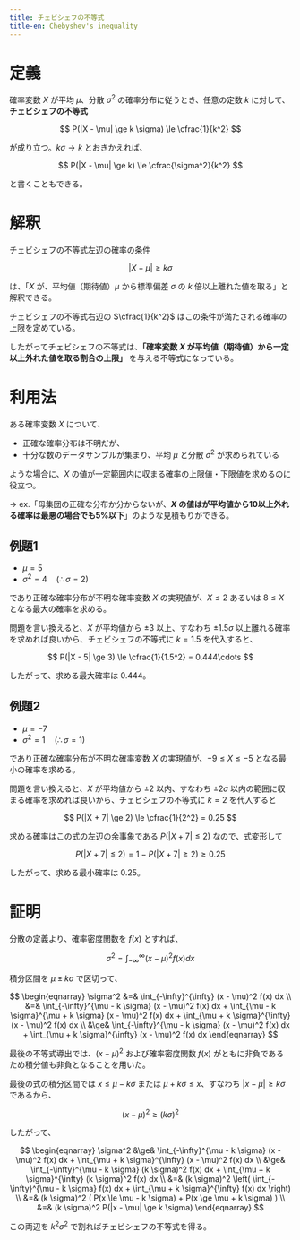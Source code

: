 ```yaml
---
title: チェビシェフの不等式
title-en: Chebyshev's inequality
---
```


# 定義

確率変数 $X$ が平均 $\mu$、分散 $\sigma^2$ の確率分布に従うとき、任意の定数 $k$ に対して、**チェビシェフの不等式**

$$
P(|X - \mu| \ge k \sigma) \le \cfrac{1}{k^2}
$$

が成り立つ。$k\sigma \to k$ とおきかえれば、

$$
P(|X - \mu| \ge k) \le \cfrac{\sigma^2}{k^2}
$$

と書くこともできる。

# 解釈

チェビシェフの不等式左辺の確率の条件

$$
|X - \mu| \ge k \sigma
$$

は、「$X$ が、平均値（期待値）$\mu$ から標準偏差 $\sigma$ の $k$ 倍以上離れた値を取る」と解釈できる。

チェビシェフの不等式右辺の $\cfrac{1}{k^2}$ はこの条件が満たされる確率の上限を定めている。

したがってチェビシェフの不等式は、**「確率変数 $X$ が平均値（期待値）から一定以上外れた値を取る割合の上限」** を与える不等式になっている。


# 利用法

ある確率変数 $X$ について、
- 正確な確率分布は不明だが、
- 十分な数のデータサンプルが集まり、平均 $\mu$ と分散 $\sigma^2$ が求められている

ような場合に、$X$ の値が一定範囲内に収まる確率の上限値・下限値を求めるのに役立つ。

→ ex.「母集団の正確な分布か分からないが、**$X$ の値はが平均値から10以上外れる確率は最悪の場合でも5%以下**」のような見積もりができる。

## 例題1

- $\mu = 5$
- $\sigma^2 = 4 \quad (\therefore \sigma = 2)$

であり正確な確率分布が不明な確率変数 $X$ の実現値が、$X \le 2$ あるいは $8 \le X$ となる最大の確率を求める。

問題を言い換えると、$X$ が平均値から $\pm 3$ 以上、すなわち $\pm 1.5 \sigma$ 以上離れる確率を求めれば良いから、チェビシェフの不等式に $k=1.5$ を代入すると、

$$
P(|X - 5| \ge 3) \le \cfrac{1}{1.5^2} = 0.444\cdots
$$

したがって、求める最大確率は 0.444。

## 例題2

- $\mu = -7$
- $\sigma^2 = 1 \quad (\therefore \sigma = 1)$

であり正確な確率分布が不明な確率変数 $X$ の実現値が、$-9 \le X \le -5$ となる最小の確率を求める。

問題を言い換えると、$X$ が平均値から $\pm 2$ 以内、すなわち $\pm 2 \sigma$ 以内の範囲に収まる確率を求めれば良いから、チェビシェフの不等式に $k = 2$ を代入すると

$$
P(|X + 7| \ge 2) \le \cfrac{1}{2^2} = 0.25
$$

求める確率はこの式の左辺の余事象である $P(|X + 7| \le 2)$ なので、式変形して

$$
P(|X + 7| \le 2) = 1 - P(|X + 7| \ge 2) \ge 0.25
$$

したがって、求める最小確率は 0.25。

# 証明

分散の定義より、確率密度関数を $f(x)$ とすれば、

$$
\sigma^2 = \int_{-\infty}^{\infty} (x - \mu)^2 f(x) dx
$$

積分区間を $\mu \pm k \sigma$ で区切って、

$$
\begin{eqnarray}
  \sigma^2 &=& \int_{-\infty}^{\infty} (x - \mu)^2 f(x) dx \\
  &=&
    \int_{-\infty}^{\mu - k \sigma} (x - \mu)^2 f(x) dx +
    \int_{\mu - k \sigma}^{\mu + k \sigma} (x - \mu)^2 f(x) dx +
    \int_{\mu + k \sigma}^{\infty} (x - \mu)^2 f(x) dx \\
  &\ge&
    \int_{-\infty}^{\mu - k \sigma} (x - \mu)^2 f(x) dx +
    \int_{\mu + k \sigma}^{\infty} (x - \mu)^2 f(x) dx
\end{eqnarray}
$$

最後の不等式導出では、$(x-\mu)^2$ および確率密度関数 $f(x)$ がともに非負であるため積分値も非負となることを用いた。

最後の式の積分区間では $x \le \mu - k \sigma$ または $\mu + k \sigma \le x$、すなわち $|x-\mu| \ge k \sigma$ であるから、

$$
(x - \mu)^2 \ge (k\sigma)^2
$$

したがって、

$$
\begin{eqnarray}
  \sigma^2
  &\ge&
    \int_{-\infty}^{\mu - k \sigma} (x - \mu)^2 f(x) dx +
    \int_{\mu + k \sigma}^{\infty} (x - \mu)^2 f(x) dx \\
  &\ge&
    \int_{-\infty}^{\mu - k \sigma} (k \sigma)^2 f(x) dx +
    \int_{\mu + k \sigma}^{\infty} (k \sigma)^2 f(x) dx \\
  &=&
    (k \sigma)^2
    \left(
      \int_{-\infty}^{\mu - k \sigma} f(x) dx +
      \int_{\mu + k \sigma}^{\infty} f(x) dx
    \right) \\
  &=&
    (k \sigma)^2
    (
      P(x \le \mu - k \sigma) +
      P(x \ge \mu + k \sigma)
    ) \\
  &=&
    (k \sigma)^2 P(|x - \mu| \ge k \sigma)
\end{eqnarray}
$$

この両辺を $k^2 \sigma^2$ で割ればチェビシェフの不等式を得る。